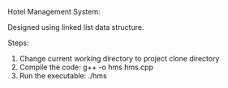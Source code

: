 Hotel Management System:

Designed using linked list data structure.

Steps:

1. Change current working directory to project clone directory
2. Compile the code: g++ -o hms hms.cpp
3. Run the executable: ./hms
